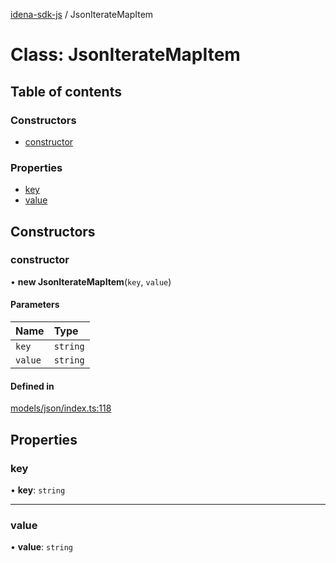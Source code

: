 [idena-sdk-js](../README.md) / JsonIterateMapItem

# Class: JsonIterateMapItem

## Table of contents

### Constructors

- [constructor](JsonIterateMapItem.md#constructor)

### Properties

- [key](JsonIterateMapItem.md#key)
- [value](JsonIterateMapItem.md#value)

## Constructors

### constructor

• **new JsonIterateMapItem**(`key`, `value`)

#### Parameters

| Name | Type |
| :------ | :------ |
| `key` | `string` |
| `value` | `string` |

#### Defined in

[models/json/index.ts:118](https://github.com/idena-network/idena-sdk-js/blob/master/src/models/json/index.ts#L118)

## Properties

### key

• **key**: `string`

___

### value

• **value**: `string`
